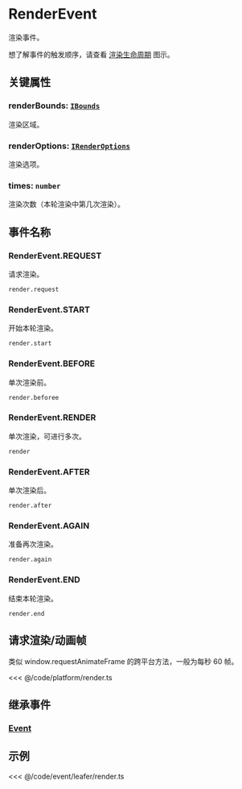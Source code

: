 # RenderEvent

渲染事件。

想了解事件的触发顺序，请查看 [渲染生命周期](/guide/life/render.md) 图示。

## 关键属性

### renderBounds: [`IBounds`](/api/interfaces/IBounds.md)

渲染区域。

### renderOptions: [`IRenderOptions`](/api/interfaces/IRenderOptions.md)

渲染选项。

### times: `number`

渲染次数（本轮渲染中第几次渲染）。

## 事件名称

### RenderEvent.REQUEST

请求渲染。

`render.request`

### RenderEvent.START

开始本轮渲染。

`render.start`

### RenderEvent.BEFORE

单次渲染前。

`render.beforee`

### RenderEvent.RENDER

单次渲染，可进行多次。

`render`

### RenderEvent.AFTER

单次渲染后。

`render.after`

### RenderEvent.AGAIN

准备再次渲染。

`render.again`

### RenderEvent.END

结束本轮渲染。

`render.end`

<!-- ### RenderEvent.NEXT

本轮渲染已完成，预备下一次渲染。 -->

## 请求渲染/动画帧

类似 window.requestAnimateFrame 的跨平台方法，一般为每秒 60 帧。

<<< @/code/platform/render.ts

## 继承事件

### [Event](./Event.md)

<!-- ## API

### [RenderEvent](/api/classes/RenderEvent.md) -->

## 示例

<<< @/code/event/leafer/render.ts

